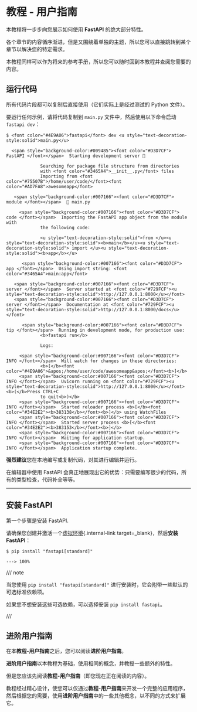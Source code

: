 # 教程 - 用户指南

本教程将一步步向您展示如何使用 **FastAPI** 的绝大部分特性。

各个章节的内容循序渐进，但是又围绕着单独的主题，所以您可以直接跳转到某个章节以解决您的特定需求。

本教程同样可以作为将来的参考手册，所以您可以随时回到本教程并查阅您需要的内容。

## 运行代码

所有代码片段都可以复制后直接使用（它们实际上是经过测试的 Python 文件）。

要运行任何示例，请将代码复制到 `main.py` 文件中，然后使用以下命令启动 `fastapi dev`：

<div class="termy">

```console
$ <font color="#4E9A06">fastapi</font> dev <u style="text-decoration-style:solid">main.py</u>

  <span style="background-color:#009485"><font color="#D3D7CF"> FastAPI </font></span>  Starting development server 🚀

             Searching for package file structure from directories
             with <font color="#3465A4">__init__.py</font> files
             Importing from <font color="#75507B">/home/user/code/</font><font color="#AD7FA8">awesomeapp</font>

   <span style="background-color:#007166"><font color="#D3D7CF"> module </font></span>  🐍 main.py

     <span style="background-color:#007166"><font color="#D3D7CF"> code </font></span>  Importing the FastAPI app object from the module with
             the following code:

             <u style="text-decoration-style:solid">from </u><u style="text-decoration-style:solid"><b>main</b></u><u style="text-decoration-style:solid"> import </u><u style="text-decoration-style:solid"><b>app</b></u>

      <span style="background-color:#007166"><font color="#D3D7CF"> app </font></span>  Using import string: <font color="#3465A4">main:app</font>

   <span style="background-color:#007166"><font color="#D3D7CF"> server </font></span>  Server started at <font color="#729FCF"><u style="text-decoration-style:solid">http://127.0.0.1:8000</u></font>
   <span style="background-color:#007166"><font color="#D3D7CF"> server </font></span>  Documentation at <font color="#729FCF"><u style="text-decoration-style:solid">http://127.0.0.1:8000/docs</u></font>

      <span style="background-color:#007166"><font color="#D3D7CF"> tip </font></span>  Running in development mode, for production use:
             <b>fastapi run</b>

             Logs:

     <span style="background-color:#007166"><font color="#D3D7CF"> INFO </font></span>  Will watch for changes in these directories:
             <b>[</b><font color="#4E9A06">&apos;/home/user/code/awesomeapp&apos;</font><b>]</b>
     <span style="background-color:#007166"><font color="#D3D7CF"> INFO </font></span>  Uvicorn running on <font color="#729FCF"><u style="text-decoration-style:solid">http://127.0.0.1:8000</u></font> <b>(</b>Press CTRL+C
             to quit<b>)</b>
     <span style="background-color:#007166"><font color="#D3D7CF"> INFO </font></span>  Started reloader process <b>[</b><font color="#34E2E2"><b>383138</b></font><b>]</b> using WatchFiles
     <span style="background-color:#007166"><font color="#D3D7CF"> INFO </font></span>  Started server process <b>[</b><font color="#34E2E2"><b>383153</b></font><b>]</b>
     <span style="background-color:#007166"><font color="#D3D7CF"> INFO </font></span>  Waiting for application startup.
     <span style="background-color:#007166"><font color="#D3D7CF"> INFO </font></span>  Application startup complete.
```

</div>

**强烈建议**您在本地编写或复制代码，对其进行编辑并运行。

在编辑器中使用 FastAPI 会真正地展现出它的优势：只需要编写很少的代码，所有的类型检查，代码补全等等。

---

## 安装 FastAPI

第一个步骤是安装 FastAPI.

请确保您创建并激活一个[虚拟环境](../virtual-environments.md){.internal-link target=_blank}，然后**安装 FastAPI**：

<div class="termy">

```console
$ pip install "fastapi[standard]"

---> 100%
```

</div>

/// note

当您使用 `pip install "fastapi[standard]"` 进行安装时，它会附带一些默认的可选标准依赖项。

如果您不想安装这些可选依赖，可以选择安装 `pip install fastapi`。

///

## 进阶用户指南

在本**教程-用户指南**之后，您可以阅读**进阶用户指南**。

**进阶用户指南**以本教程为基础，使用相同的概念，并教授一些额外的特性。

但是您应该先阅读**教程-用户指南**（即您现在正在阅读的内容）。

教程经过精心设计，使您可以仅通过**教程-用户指南**来开发一个完整的应用程序，然后根据您的需要，使用**进阶用户指南**中的一些其他概念，以不同的方式来扩展它。
